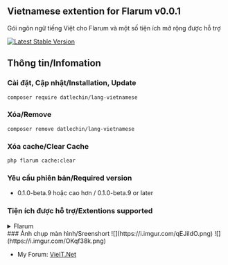 ## Vietnamese extention for Flarum v0.0.1
Gói ngôn ngữ tiếng Việt cho Flarum và một số tiện ích mở rộng được hỗ trợ

[![Latest Stable Version](https://img.shields.io/packagist/v/datlechin/lang-vietnamese.svg)](https://packagist.org/packages/datlechin/lang-vietnamese)

## Thông tin/Infomation
### Cài đặt, Cập nhật/Installation, Update
`composer require datlechin/lang-vietnamese`

### Xóa/Remove
`composer remove datlechin/lang-vietnamese`

### Xóa cache/Clear Cache
`php flarum cache:clear`

### Yêu cầu phiên bản/Required version
- 0.1.0-beta.9 hoặc cao hơn / 0.1.0-beta.9 or later

### Tiện ích được hỗ trợ/Extentions supported
<details>
<summary>Flarum</summary>
- Akismet
- Approval
- Auth Facebook
- Auth Github
- Auth Twitter
- Emoji
- Flags
- Likes
- Lock
- Markdown
- Mentions
- Pusher
- Statistics
- Sticky
- Supcriptions
- Suspend
- Tags
</details>
### Ảnh chụp màn hình/Sreenshort
![](https://i.imgur.com/qEJiIdO.png)
![](https://i.imgur.com/OKqf38k.png)

- My Forum: [VieIT.Net](https://vieit.net)
